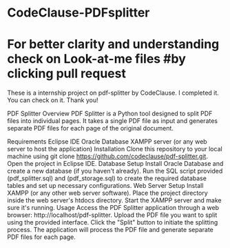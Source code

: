 # CodeClause-PDFsplitter
# For better clarity and understanding check on Look-at-me files #by clicking pull request
These is a internship project on pdf-splitter by CodeClause. I completed it. You can check on it. Thank you!

PDF Splitter
Overview
PDF Splitter is a Python tool designed to split PDF files into individual pages. It takes a single PDF file as input and generates separate PDF files for each page of the original document.

Requirements
Eclipse IDE
Oracle Database
XAMPP server (or any web server to host the application)
Installation
Clone this repository to your local machine using git clone https://github.com/codeclause/pdf-splitter.git.
Open the project in Eclipse IDE.
Database Setup
Install Oracle Database and create a new database (if you haven't already).
Run the SQL script provided (pdf_splitter.sql) and (pdf_storage.sql) to create the required database tables and set up necessary configurations.
Web Server Setup
Install XAMPP (or any other web server software).
Place the project directory inside the web server's htdocs directory.
Start the XAMPP server and make sure it's running.
Usage
Access the PDF Splitter application through a web browser: http://localhost/pdf-splitter.
Upload the PDF file you want to split using the provided interface.
Click the "Split" button to initiate the splitting process.
The application will process the PDF file and generate separate PDF files for each page.
